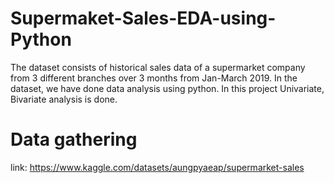 # Supermaket-Sales-EDA-using-Python
The dataset consists of historical sales data of a supermarket company from 3 different branches over 3 months from Jan-March 2019.  In the dataset, we have done data analysis using python. In this project Univariate, Bivariate analysis is done.

# Data gathering
link: https://www.kaggle.com/datasets/aungpyaeap/supermarket-sales
